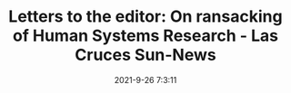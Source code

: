 ---
"title": "Letters to the editor: On ransacking of Human Systems Research - Las Cruces Sun-News"
"date": "2021-9-26 7:3:11"
"feed_name": "GOOGLENEWSINDUSTRIAL"
"feed_website": "https://news.google.com/search?q=industrial%2Bincident&hl=en-US&gl=US&ceid=US:en"
"feed_rss": "https://news.google.com/rss/search?q=industrial%2Bincident&hl=en-US&gl=US&ceid=US:en"
"link": "https://www.lcsun-news.com/story/opinion/2021/09/26/letters-editor-ransacking-human-systems-research/5866510001/"
"file": "_posts/2021-1-1-98ad6cadcbc62456c615197f7d9777b5c879da32.md"
"accident": "0"
"drilling": "0"
"dead": "0"
"injured": "0"
"where": "unknown site"
---